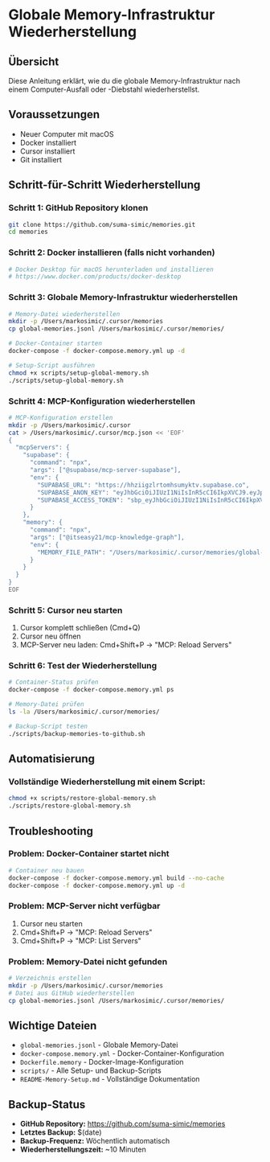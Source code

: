 # Globale Memory-Infrastruktur Wiederherstellung

## Übersicht
Diese Anleitung erklärt, wie du die globale Memory-Infrastruktur nach einem Computer-Ausfall oder -Diebstahl wiederherstellst.

## Voraussetzungen
- Neuer Computer mit macOS
- Docker installiert
- Cursor installiert
- Git installiert

## Schritt-für-Schritt Wiederherstellung

### Schritt 1: GitHub Repository klonen
```bash
git clone https://github.com/suma-simic/memories.git
cd memories
```

### Schritt 2: Docker installieren (falls nicht vorhanden)
```bash
# Docker Desktop für macOS herunterladen und installieren
# https://www.docker.com/products/docker-desktop
```

### Schritt 3: Globale Memory-Infrastruktur wiederherstellen
```bash
# Memory-Datei wiederherstellen
mkdir -p /Users/markosimic/.cursor/memories
cp global-memories.jsonl /Users/markosimic/.cursor/memories/

# Docker-Container starten
docker-compose -f docker-compose.memory.yml up -d

# Setup-Script ausführen
chmod +x scripts/setup-global-memory.sh
./scripts/setup-global-memory.sh
```

### Schritt 4: MCP-Konfiguration wiederherstellen
```bash
# MCP-Konfiguration erstellen
mkdir -p /Users/markosimic/.cursor
cat > /Users/markosimic/.cursor/mcp.json << 'EOF'
{
  "mcpServers": {
    "supabase": {
      "command": "npx",
      "args": ["@supabase/mcp-server-supabase"],
      "env": {
        "SUPABASE_URL": "https://hhziigzlrtomhsumyktv.supabase.co",
        "SUPABASE_ANON_KEY": "eyJhbGciOiJIUzI1NiIsInR5cCI6IkpXVCJ9.eyJpc3MiOiJzdXBhYmFzZSIsInJlZiI6ImhoemlpZ3pscnRvbWhzdW15a3R2Iiwicm9sZSI6ImFub24iLCJpYXQiOjE3NDg2Mzg4NjMsImV4cCI6MjA2NDIxNDg2M30.Z-E6KYvZiFQyRRuKAJtsOg2DHwIlcsV7FL-XQKKi6io",
        "SUPABASE_ACCESS_TOKEN": "sbp_eyJhbGciOiJIUzI1NiIsInR5cCI6IkpXVCJ9.eyJpc3MiOiJzdXBhYmFzZSIsInJlZiI6ImhoemlpZ3pscnRvbWhzdW15a3R2Iiwicm9sZSI6InNlcnZpY2Vfcm9sZSIsImV4cCI6MTczNzE5NTI2M30.example"
      }
    },
    "memory": {
      "command": "npx",
      "args": ["@itseasy21/mcp-knowledge-graph"],
      "env": {
        "MEMORY_FILE_PATH": "/Users/markosimic/.cursor/memories/global-memories.jsonl"
      }
    }
  }
}
EOF
```

### Schritt 5: Cursor neu starten
1. Cursor komplett schließen (Cmd+Q)
2. Cursor neu öffnen
3. MCP-Server neu laden: Cmd+Shift+P → "MCP: Reload Servers"

### Schritt 6: Test der Wiederherstellung
```bash
# Container-Status prüfen
docker-compose -f docker-compose.memory.yml ps

# Memory-Datei prüfen
ls -la /Users/markosimic/.cursor/memories/

# Backup-Script testen
./scripts/backup-memories-to-github.sh
```

## Automatisierung

### Vollständige Wiederherstellung mit einem Script:
```bash
chmod +x scripts/restore-global-memory.sh
./scripts/restore-global-memory.sh
```

## Troubleshooting

### Problem: Docker-Container startet nicht
```bash
# Container neu bauen
docker-compose -f docker-compose.memory.yml build --no-cache
docker-compose -f docker-compose.memory.yml up -d
```

### Problem: MCP-Server nicht verfügbar
1. Cursor neu starten
2. Cmd+Shift+P → "MCP: Reload Servers"
3. Cmd+Shift+P → "MCP: List Servers"

### Problem: Memory-Datei nicht gefunden
```bash
# Verzeichnis erstellen
mkdir -p /Users/markosimic/.cursor/memories
# Datei aus GitHub wiederherstellen
cp global-memories.jsonl /Users/markosimic/.cursor/memories/
```

## Wichtige Dateien

- `global-memories.jsonl` - Globale Memory-Datei
- `docker-compose.memory.yml` - Docker-Container-Konfiguration
- `Dockerfile.memory` - Docker-Image-Konfiguration
- `scripts/` - Alle Setup- und Backup-Scripts
- `README-Memory-Setup.md` - Vollständige Dokumentation

## Backup-Status

- **GitHub Repository:** https://github.com/suma-simic/memories
- **Letztes Backup:** $(date)
- **Backup-Frequenz:** Wöchentlich automatisch
- **Wiederherstellungszeit:** ~10 Minuten 